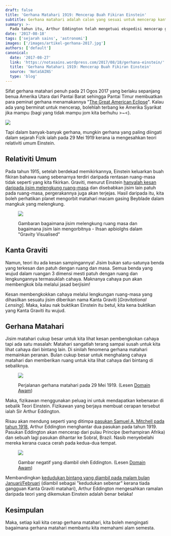 ```yaml
---
draft: false
title: 'Gerhana Matahari 1919: Mencerap Buah Fikiran Einstein'
subtitle: Gerhana matahari adalah calon yang sesuai untuk mencerap kanta graviti
summary: >-
  Pada tahun itu, Arthur Eddington telah mengetuai ekspedisi mencerap gerhana matahari untuk mengesahkan idea Einstein.
date: '2017-08-18'
tags: ['sejarah sains', 'astronomi']
images: ['/images/artikel-gerhana-2017.jpg']
authors: ['default']
canonical:
  date: '2017-08-27'
  link: 'https://notasains.wordpress.com/2017/08/18/gerhana-einstein/'
  title: 'Gerhana Matahari 1919: Mencerap Buah Fikiran Einstein'
  source: 'NotaSAINS'
  type: 'blog'
---
```


Sifat gerhana matahari penuh pada 21 Ogos 2017 yang berlaku sepanjang benua Amerika Utara dari Pantai Barat sehingga Pantai Timur membuatkan para peminat gerhana menamakannya "[The Great American Eclipse](https://www.greatamericaneclipse.com/)". Kalau ada yang berminat untuk mencerap, bolehlah terbang ke Amerika Syarikat jika mampu (bagi yang tidak mampu jom kita berhuhu \>~\<).

![](/images/great-american-eclipse-2017.png)

Tapi dalam banyak-banyak gerhana, mungkin gerhana yang paling diingati dalam sejarah Fizik ialah pada 29 Mei 1919 kerana ia mengesahkan teori relativiti umum Einstein.

## Relativiti Umum

Pada tahun 1915, setelah berdekad memikirkannya, Einstein keluarkan buah fikiran bahawa ruang sebenarnya terdiri daripada rentasan ruang-masa tidak seperti yang kita fikirkan. Graviti, menurut Einstein [hanyalah kesan daripada jisim melengkung ruang-masa](https://www.fiziklah.com/2017/03/merungkai-graviti-bahagian-2/) dan disebabkan jisim lain patuh pada ruang-masa, pergerakannya juga akan terjejas. Hasil daripada itu, kita boleh perhatikan planet mengorbit matahari macam gasing Beyblade dalam mangkuk yang melengkung.

<figure>

![](/images/graviti-lengkungan-kain.jpg)

<figcaption>

Gambaran bagaimana jisim melengkung ruang masa dan bagaimana jisim lain mengorbitnya - Ihsan apbiolghs dalam "Gravity Visualised"

</figcaption>

</figure>

## Kanta Graviti

Namun, teori itu ada kesan sampingannya! Jisim bukan satu-satunya benda yang terkesan dan patuh dengan ruang dan masa. Semua benda yang wujud dalam ruangan 3 dimensi mesti patuh dengan ruang dan lengkungannya termasuklah cahaya. Maknanya cahaya pun akan membengkok bila melalui jasad berjisim!

Kesan membengkokkan cahaya melalui lengkungan ruang-masa yang dihasilkan sesuatu jisim diberikan nama Kanta Graviti [_Gravitational Lensing_]. Maka, kalau nak buktikan Einstein itu betul, kita kena buktikan yang Kanta Graviti itu wujud.

## Gerhana Matahari

Jisim matahari cukup besar untuk kita lihat kesan pembengkokan cahaya tapi ada satu masalah: Matahari sangatlah terang sampai susah untuk kita lihat cahaya dari bintang lain. Di sinilah fenomena gerhana matahari memainkan peranan. Bulan cukup besar untuk menghalang cahaya matahari dan memberikan ruang untuk kita lihat cahaya dari bintang di sebaliknya.

<figure>

![](/images/SE1919May29T.png)

<figcaption>

Perjalanan gerhana matahari pada 29 Mei 1919. (Lesen [Domain Awam](https://commons.wikimedia.org/wiki/File:SE1919May29T.png))

</figcaption>

</figure>

Maka, fizikawan menggunakan peluag ini untuk mendapatkan kebenaran di sebalik Teori Einstein. Fizikawan yang berjaya membuat cerapan tersebut ialah Sir Arthur Eddington.

Risau akan mendung seperti yang ditimpa [pasukan Samuel A. Mitchell pada tahun 1918](https://www.forbes.com/sites/startswithabang/2016/08/23/how-the-last-great-american-eclipse-almost-shocked-einstein/#45895d6c2df9), Arthur Eddington menghantar dua pasukan pada tahun 1919. Pasukan Eddington akan mencerap dari pulau Principe (berhampiran Afrika) dan sebuah lagi pasukan dihantar ke Sobral, Brazil. Nasib menyebelahi mereka kerana cuaca cerah pada kedua-dua tempat.

<figure>

![](/images/gerhana-Eddington-1919_DA_wiki-Eddington.jpg)

<figcaption>

Gambar negatif yang diambil oleh Eddington. (Lesen [Domain Awam](https://commons.wikimedia.org/wiki/File:1919_eclipse_negative.jpg))

</figcaption>

</figure>

Membandingkan [kedudukan bintang yang diambil pada malam bulan Januari/Februari](https://www.wired.com/2009/05/dayintech_0529/) (diambil sebagai "kedudukan sebenar" kerana tiada gangguan Kanta Graviti matahari), Arthur Eddington mengesahkan ramalan daripada teori yang dikemukan Einstein adalah benar belaka!

## Kesimpulan

Maka, setiap kali kita cerap gerhana matahari, kita boleh mengingati bagaimana gerhana matahari membantu kita memahami alam semesta.
